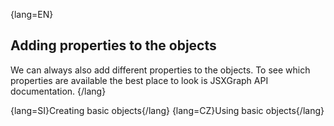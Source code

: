 {lang=EN}
## Adding properties to the objects

We can always also add different properties to the objects. To see which properties are available the best place to look is JSXGraph API documentation.
{/lang}

{lang=SI}Creating basic objects{/lang}
{lang=CZ}Using basic objects{/lang}
